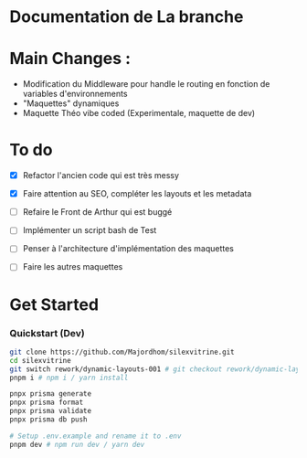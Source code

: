 # Documentation de La branche


# Main Changes :
- Modification du Middleware pour handle le routing en fonction de variables d'environnements
- "Maquettes" dynamiques 
- Maquette Théo vibe coded (Experimentale, maquette de dev)


# To do
- [x] Refactor l'ancien code qui est très messy  
- [x] Faire attention au SEO, compléter les layouts et les metadata  
- [ ] Refaire le Front de Arthur qui est buggé  
- [ ] Implémenter un script bash de Test  
- [ ] Penser à l'architecture d'implémentation des maquettes  
- [ ] Faire les autres maquettes  


# Get Started

### Quickstart (Dev)
```bash
git clone https://github.com/Majordhom/silexvitrine.git
cd silexvitrine
git switch rework/dynamic-layouts-001 # git checkout rework/dynamic-layouts-001
pnpm i # npm i / yarn install

pnpx prisma generate
pnpx prisma format
pnpx prisma validate
pnpx prisma db push

# Setup .env.example and rename it to .env
pnpm dev # npm run dev / yarn dev

```



